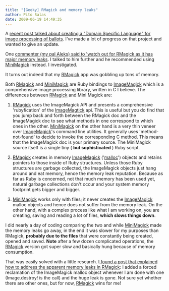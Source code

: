 ```yaml
---
title: "[Geeky] RMagick and memory leaks"
author: Pito Salas
date: 2009-06-19 14:49:35
---
```



A [recent post talked about creating a "Domain Specific Language" for image
processing of ballots](</2009/06/02/geeky-a-dsl-for-image-analysis/>). I've
made a lot of progress on that project and wanted to give an update.

One [commenter (my pal Aleks) said to 'watch out for RMagick as it has major
memory leaks](</2009/06/02/geeky-a-dsl-for-image-analysis/#comment-59728>). I
talked to him further and he recommended using
[MiniMagick](<http://github.com/probablycorey/mini_magick/tree/master>)
instead. I investigated.

It turns out indeed that my [RMagick](<http://rmagick.rubyforge.org/>) app was
gobbling up tons of memory.

Both [RMagick](<http://rmagick.rubyforge.org/>) and
[MiniMagick](<http://github.com/probablycorey/mini_magick/tree/master>) are
Ruby bindings to [ImageMagick](<http://www.imagemagick.org/script/index.php>)
which is a comprehensive image processing library, written in C I believe. The
differences between [RMagick](<http://rmagick.rubyforge.org/>) and Mini Magick
are:

  1. [RMagick](<http://rmagick.rubyforge.org/>) uses the ImageMagick API and presents a comprehensive 'rubyfication' of the [ImageMagtick](<http://www.imagemagick.org/script/index.php>) api. This is useful but you do find that you jump back and forth between the RMagick doc and the ImageMagick doc to see what methods in one correspond to which ones in the other. [MiniMagick](<http://github.com/probablycorey/mini_magick/tree/master>) on the other hand is a very thin veneer over [ImageMagick](<http://www.imagemagick.org/script/index.php>)'s command line utilities. It generally uses 'method-not-found' to decide to invoke the corresponding C method. This means that the ImageMagick doc is your primary source. The MiniMagick source itself is a single tiny ( **but sophisticated** ) Ruby script.

  2. [RMagick](<http://rmagick.rubyforge.org/>) creates in memory [ImageMagick](<http://www.imagemagick.org/script/index.php>) ('[malloc](<http://en.wikipedia.org/wiki/Malloc>)') objects and retains pointers to those inside of Ruby structures. Unless those Ruby structures are garbage collected, the ImageMagick objects just hang around and eat memory, hence the memory leak reputation. Because as far as Ruby is concerned, not that much memory has been used yet, natural garbage collections don't occur and your system memory footprint gets bigger and bigger.

  3. [MiniMagick](<http://github.com/probablycorey/mini_magick/tree/master>) works only with files; it never creates the [ImageMagick](<http://www.imagemagick.org/script/index.php>) malloc objects and hence does not suffer from the memory leak. On the other hand, with a complex process like what I am working on, you are creating, saving and reading a lot of files, **which slows things down**.

I did nearly a day of coding comparing the two and while
[MiniMagick](<http://github.com/probablycorey/mini_magick/tree/master>) made
the memory leaks go away, in the end it was slower for my purposes than
RMagick, **probably due to the files** that were constantly being created,
opened and saved. **Note** after a few dozen complicated operations, the
[RMagick](<http://rmagick.rubyforge.org/>) version got super slow and
basically hung because of memory consumption.

That was easily solved with a little research. I[ found a post that explained
how to address the apparent memory leaks in
RMagick](<http://rubyforge.org/forum/forum.php?thread_id=1374&forum_id=1618>):
I added a forced reclamation of the ImageMagick malloc object whenever I am
done with one (Image.destroy! is the call) and the huge leak is gone. Not sure
yet whether there are other ones, but for now,
[RMagick](<http://rmagick.rubyforge.org/>) wins for me!


